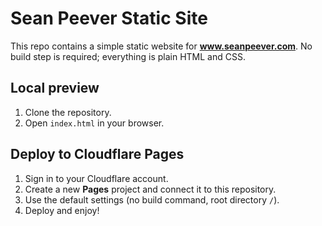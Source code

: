 # Sean Peever Static Site

This repo contains a simple static website for **www.seanpeever.com**.
No build step is required; everything is plain HTML and CSS.

## Local preview
1. Clone the repository.
2. Open `index.html` in your browser.

## Deploy to Cloudflare Pages
1. Sign in to your Cloudflare account.
2. Create a new **Pages** project and connect it to this repository.
3. Use the default settings (no build command, root directory `/`).
4. Deploy and enjoy!
